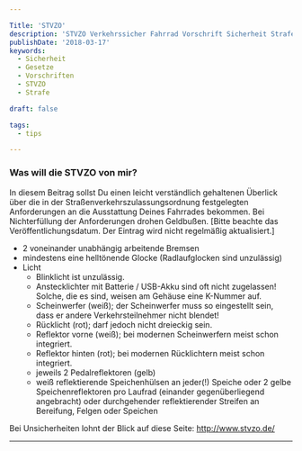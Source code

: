 ```yaml
---

Title: 'STVZO'
description: 'STVZO Verkehrssicher Fahrrad Vorschrift Sicherheit Strafe'
publishDate: '2018-03-17'
keywords:
  - Sicherheit
  - Gesetze
  - Vorschriften
  - STVZO
  - Strafe

draft: false

tags:
  - tips

---
```



### Was will die STVZO von mir?


In diesem Beitrag sollst Du einen leicht verständlich gehaltenen Überlick über die in der Straßenverkehrszulassungsordnung festgelegten Anforderungen an die Ausstattung Deines Fahrrades bekommen. Bei Nichterfüllung der Anforderungen drohen Geldbußen.
[Bitte beachte das Veröffentlichungsdatum. Der Eintrag wird nicht regelmäßig aktualisiert.]

- 2 voneinander unabhängig arbeitende Bremsen
- mindestens eine helltönende Glocke (Radlaufglocken sind unzulässig)
- Licht
     - Blinklicht ist unzulässig.
     - Anstecklichter mit Batterie / USB-Akku sind oft nicht zugelassen! Solche, die es sind, weisen am Gehäuse eine K-Nummer auf.
     - Scheinwerfer (weiß); der Scheinwerfer muss so eingestellt sein, dass er andere Verkehrsteilnehmer nicht blendet!
     - Rücklicht (rot); darf jedoch nicht dreieckig sein.
     - Reflektor vorne (weiß); bei modernen Scheinwerfern meist schon integriert.
     - Reflektor hinten (rot); bei modernen Rücklichtern meist schon integriert.
     - jeweils 2 Pedalreflektoren (gelb)
     - weiß reflektierende Speichenhülsen an jeder(!) Speiche
       oder 2 gelbe Speichenreflektoren pro Laufrad (einander gegenüberliegend angebracht)
       oder durchgehender reflektierender Streifen an Bereifung, Felgen oder Speichen


Bei Unsicherheiten lohnt der Blick auf diese Seite: http://www.stvzo.de/


---
